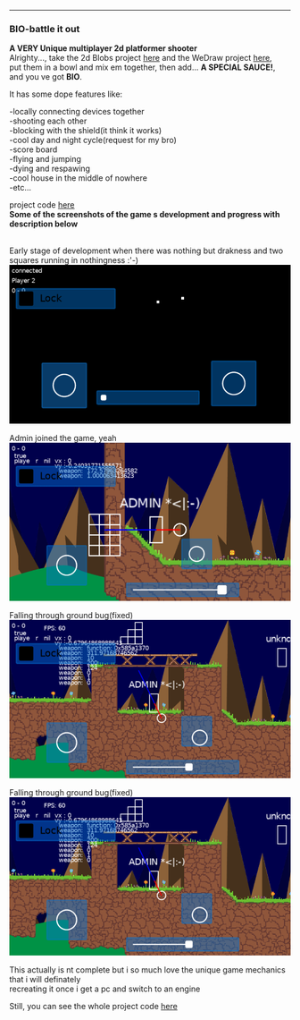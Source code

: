---

### BIO-battle it out


**A VERY Unique multiplayer 2d platformer shooter**  
Alrighty..., take the 2d Blobs project [here](/2dBlobs_page) and the WeDraw project [here](/WeDraw_page),  
put them in a bowl and mix em together, then add... **A SPECIAL SAUCE!**,  
and you ve got **BIO**.  

It has some dope features like:  

-locally connecting devices together  
-shooting each other  
-blocking with the shield(it think it works)  
-cool day and night cycle(request for my bro)  
-score board  
-flying and jumping  
-dying and respawing  
-cool house in the middle of nowhere  
-etc...  



project code [here](https://github.com/Rocket-007/BIO-Battle-It-Out)<br>
<b>Some of the screenshots of the game s development and progress with description below</b>  
<br>



Early stage of development when there was nothing but drakness and two squares running in nothingness :'-) <br>
![alt text](https://github.com/Rocket-007/Rocket-007.github.io/blob/master/images/BIO_IMG/bio_img0.1.png)<br>


Admin joined the game, yeah<br>
![alt text](https://github.com/Rocket-007/Rocket-007.github.io/blob/master/images/BIO_IMG/bio_img1.png)<br>


Falling through ground bug(fixed)<br>
![alt text](https://github.com/Rocket-007/Rocket-007.github.io/blob/master/images/BIO_IMG/bio_img3.png)<br>


Falling through ground bug(fixed)<br>
![alt text](https://github.com/Rocket-007/Rocket-007.github.io/blob/master/images/BIO_IMG/bio_img3.png)<br>




This actually is nt complete but i so much love the unique game mechanics that i will definately  
recreating it once i get a pc and switch to an engine  

Still, you can see the whole project code [here](https://github.com/Rocket-007/BIO-Battle-It-Out)
